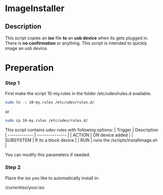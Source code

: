 # ImageInstaller

## Description
This script copies an **iso** file **to** an **usb device** when its gets plugged in.
There is **no confirmation** or anything.
This script is intended to quickly image an usb device.

# Preperation

### Step 1
First make the script 10-my.rules in the folder /etc/udev/rules.d available.

```bash
sudo ln -s 10-my.rules /etc/udev/rules.d/
```
or
```bash
sudo cp 10-my.rules /etc/udev/rules.d/
```

This script contains udev rules with following options:
| Trigger       | Description
| ------------- | --------------- |
| ACTION | ON device added |
| SUBSYSTEM | If its a block device |
| RUN | runs the /scripts/installimage.sh |

You can modify this parameters if needed.

### Step 2
Place the iso you like to automatically install in:

/_currentiso_/your.iso